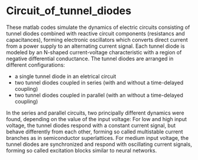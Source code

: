# Circuit_of_tunnel_diodes

These matlab codes simulate the dynamics of electric circuits consisting of tunnel diodes combined with reactive circuit components (resistancs and capacitances), forming electronic oscillators which converts direct current from a power supply to an alternating current signal. Each tunnel diode is modeled by an N-shaped current-voltage characteristic with a region of negative differential conductance. The tunnel diodes are arranged in different configurations:

- a single tunnel diode in an eletrical circuit
- two tunnel diodes coupled in series (with and without a time-delayed coupling)
- two tunnel diodes coupled in parallel (with an without a time-delayed coupling)

In the series and parallel circuits, two principally different dynamics were found, depending on the value of the input voltage: For low and high input voltage, the tunnel diodes respond with a constant current signal, but behave differently from each other, forming so called multistable current branches as in semiconductor superlattices. For medium input voltage, the tunnel diodes are synchronized and respond with oscillating current signals, forming so called excitation blocks similar to neural networks.  

